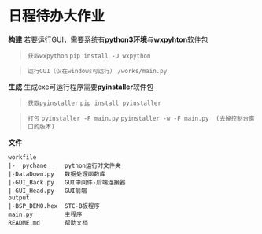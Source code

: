 # 日程待办大作业

**构建**
若要运行GUI，需要系统有**python3环境**与**wxpyhton**软件包
>```获取wxpython```
>```pip install -U wxpython```

>```运行GUI（仅在windows可运行）```
>```/works/main.py```

**生成**
生成exe可运行程序需要**pyinstaller**软件包
>```获取pyinstaller```
>```pip install pyinstaller```

>```打包```
>```pyinstaller -F main.py```
>```pyinstaller -w -F main.py  (去掉控制台窗口的版本)```

**文件**
```
workfile
|-__pychane__   python运行时文件夹
|-DataDown.py   数据处理函数库
|-GUI_Back.py   GUI中间件-后端连接器
|-GUI_Head.py   GUI前端
output
|-BSP_DEMO.hex  STC-B板程序
main.py         主程序
README.md       帮助文档
```